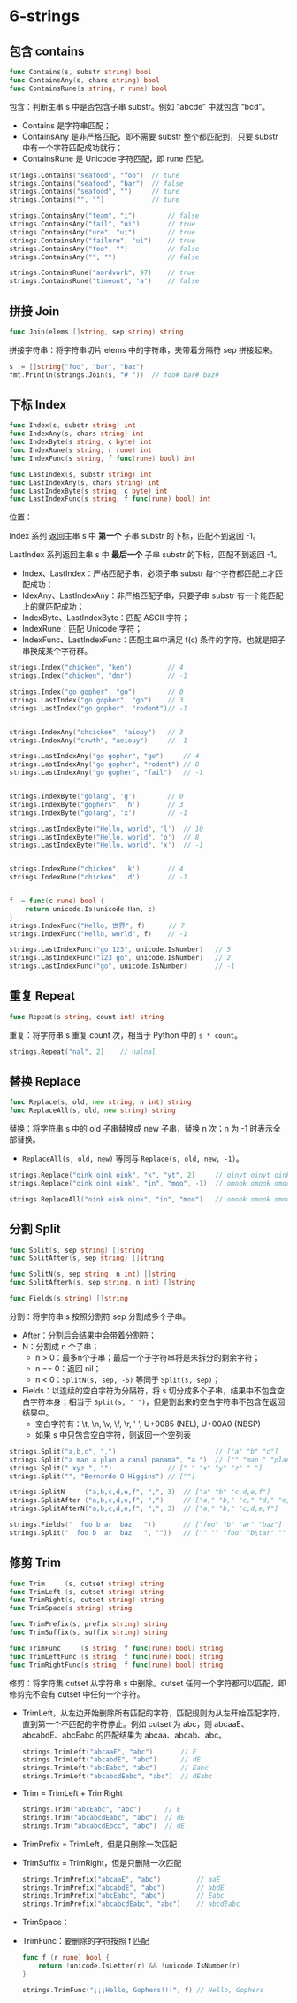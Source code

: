 # 6-strings

## 包含 contains

```go
func Contains(s, substr string) bool
func ContainsAny(s, chars string) bool
func ContainsRune(s string, r rune) bool
```

包含：判断主串 s 中是否包含子串 substr。例如 “abcde” 中就包含 “bcd”。

-   Contains 是字符串匹配；
-   ContainsAny 是非严格匹配，即不需要 substr 整个都匹配到，只要 substr 中有一个字符匹配成功就行；
-   ContainsRune 是 Unicode 字符匹配，即 rune 匹配。

```go
strings.Contains("seafood", "foo")	// ture
strings.Contains("seafood", "bar") 	// false
strings.Contains("seafood", "")		// ture
strings.Contains("", "")			// ture

strings.ContainsAny("team", "i")		// false
strings.ContainsAny("fail", "ui")		// true
strings.ContainsAny("ure", "ui")		// true
strings.ContainsAny("failure", "ui")	// true
strings.ContainsAny("foo", "")			// false
strings.ContainsAny("", "")				// false

strings.ContainsRune("aardvark", 97)	// true
strings.ContainsRune("timeout", 'a')	// false
```



## 拼接 Join

```go
func Join(elems []string, sep string) string
```

拼接字符串：将字符串切片 elems 中的字符串，夹带着分隔符 sep 拼接起来。

```go
s := []string{"foo", "bar", "baz"}
fmt.Println(strings.Join(s, "# "))	// foo# bar# baz#
```

## 下标 Index

```go
func Index(s, substr string) int
func IndexAny(s, chars string) int
func IndexByte(s string, c byte) int
func IndexRune(s string, r rune) int
func IndexFunc(s string, f func(rune) bool) int

func LastIndex(s, substr string) int
func LastIndexAny(s, chars string) int
func LastIndexByte(s string, c byte) int
func LastIndexFunc(s string, f func(rune) bool) int
```

位置：

Index 系列 返回主串 s 中 **第一个** 子串 substr 的下标，匹配不到返回 -1。

LastIndex 系列返回主串 s 中 **最后一个** 子串 substr 的下标，匹配不到返回 -1。



- Index、LastIndex：严格匹配子串，必须子串 substr 每个字符都匹配上才匹配成功；
- IdexAny、LastIndexAny：非严格匹配子串，只要子串 substr 有一个能匹配上的就匹配成功；
- IndexByte、LastIndexByte：匹配 ASCII 字符；
- IndexRune：匹配 Unicode 字符；
- IndexFunc、LastIndexFunc：匹配主串中满足 f(c) 条件的字符。也就是把子串换成某个字符群。

```go
strings.Index("chicken", "ken")			// 4
strings.Index("chicken", "dmr")			// -1

strings.Index("go gopher", "go")		// 0
strings.LastIndex("go gopher", "go")	// 3
strings.LastIndex("go gopher", "rodent")// -1


strings.IndexAny("chcicken", "aiouy")	// 3
strings.IndexAny("crwth", "aeiouy")		// -1

strings.LastIndexAny("go gopher", "go")		// 4
strings.LastIndexAny("go gopher", "rodent") // 8
strings.LastIndexAny("go gopher", "fail")	// -1


strings.IndexByte("golang", 'g')		// 0
strings.IndexByte("gophers", 'h')		// 3
strings.IndexByte("golang", 'x')		// -1

strings.LastIndexByte("Hello, world", 'l')	// 10
strings.LastIndexByte("Hello, world", 'o')	// 8
strings.LastIndexByte("Hello, world", 'x')	// -1


strings.IndexRune("chicken", 'k')		// 4
strings.IndexRune("chicken", 'd')		// -1


f := func(c rune) bool {
    return unicode.Is(unicode.Han, c)
}
strings.IndexFunc("Hello, 世界", f)	   // 7
strings.IndexFunc("Hello, world", f)	// -1

strings.LastIndexFunc("go 123", unicode.IsNumber)	// 5
strings.LastIndexFunc("123 go", unicode.IsNumber)	// 2
strings.LastIndexFunc("go", unicode.IsNumber)		// -1
```

## 重复 Repeat

```go
func Repeat(s string, count int) string
```

重复：将字符串 s 重复 count 次，相当于 Python 中的 `s * count`。

```go
strings.Repeat("nal", 2)	// nalnal
```

## 替换 Replace

```go
func Replace(s, old, new string, n int) string
func ReplaceAll(s, old, new string) string
```

替换：将字符串 s 中的 old 子串替换成 new 子串，替换 n 次；n 为 -1 时表示全部替换。

-   `ReplaceAll(s, old, new)` 等同与 `Replace(s, old, new, -1)`。

```go
strings.Replace("oink oink oink", "k", "yt", 2)		// oinyt oinyt oink
strings.Replace("oink oink oink", "in", "moo", -1)	// omook omook omook

strings.ReplaceAll("oink oink oink", "in", "moo")	// omook omook omook
```

## 分割 Split

```go
func Split(s, sep string) []string
func SplitAfter(s, sep string) []string

func SplitN(s, sep string, n int) []string
func SplitAfterN(s, sep string, n int) []string

func Fields(s string) []string
```

分割：将字符串 s 按照分割符 sep 分割成多个子串。

-   After：分割后会结果中会带着分割符；
-   N：分割成 n 个子串；
    -   n > 0：最多n个子串；最后一个子字符串将是未拆分的剩余字符；
    -   n == 0：返回 nil；
    -   n < 0：`SplitN(s, sep, -5)` 等同于 `Split(s, sep)`；
-   Fields：以连续的空白字符为分隔符，将 s 切分成多个子串，结果中不包含空白字符本身；相当于 `Split(s, " ")`，但是割出来的空白字符串不包含在返回结果中。
    -   空白字符有：\t, \n, \v, \f, \r, ' ', U+0085 (NEL), U+00A0 (NBSP)
    -   如果 s 中只包含空白字符，则返回一个空列表

```go
strings.Split("a,b,c", ",")							// ["a" "b" "c"]
strings.Split("a man a plan a canal panama", "a ")	// ["" "man " "plan " "canal panama"]
strings.Split(" xyz ", "")				// [" " "x" "y" "z" " "]
strings.Split("", "Bernardo O'Higgins")	// [""]

strings.SplitN	   ("a,b,c,d,e,f", ",", 3)	// ["a" "b" "c,d,e,f"]
strings.SplitAfter ("a,b,c,d,e,f", ",")		// ["a," "b," "c," "d," "e," "f"]
strings.SplitAfterN("a,b,c,d,e,f", ",", 3)	// ["a," "b," "c,d,e,f"]

strings.Fields("  foo b	ar  baz   "))		// ["foo" "b" "ar" "baz"]
strings.Split("  foo b	ar  baz   ", ""))	// ["" "" "foo" "b\tar" "" "baz" "" "" ""]
```

## 修剪 Trim

```go
func Trim	  (s, cutset string) string
func TrimLeft (s, cutset string) string
func TrimRight(s, cutset string) string
func TrimSpace(s string) string

func TrimPrefix(s, prefix string) string
func TrimSuffix(s, suffix string) string

func TrimFunc	  (s string, f func(rune) bool) string
func TrimLeftFunc (s string, f func(rune) bool) string
func TrimRightFunc(s string, f func(rune) bool) string
```

修剪：将字符集 cutset 从字符串 s 中删除。cutset 任何一个字符都可以匹配，即修剪完不会有 cutset 中任何一个字符。

-   TrimLeft，从左边开始删除所有匹配的字符，匹配规则为从左开始匹配字符，直到第一个不匹配的字符停止。例如 cutset 为 abc，则 abcaaE、abcabdE、abcEabc 的匹配结果为 abcaa、abcab、abc。

    ```go
    strings.TrimLeft("abcaaE", "abc")		// E
    strings.TrimLeft("abcabdE", "abc")		// dE
    strings.TrimLeft("abcEabc", "abc")		// Eabc
    strings.TrimLeft("abcabcdEabc", "abc")	// dEabc
    ```

-   Trim = TrimLeft + TrimRight

    ```go
    strings.Trim("abcEabc", "abc")		// E
    strings.Trim("abcabcdEabc", "abc")	// dE
    strings.Trim("abcabcdEbcc", "abc")  // dE
    ```

-   TrimPrefix =  TrimLeft，但是只删除一次匹配

-   TrimSuffix = TrimRight，但是只删除一次匹配

    ```go
    strings.TrimPrefix("abcaaE", "abc")			// aaE
    strings.TrimPrefix("abcabdE", "abc")		// abdE
    strings.TrimPrefix("abcEabc", "abc")		// Eabc
    strings.TrimPrefix("abcabcdEabc", "abc")	// abcdEabc
    ```

-   TrimSpace：

-   TrimFunc：要删除的字符按照 f 匹配

    ```go
    func f (r rune) bool {
        return !unicode.IsLetter(r) && !unicode.IsNumber(r)
    }
    
    strings.TrimFunc("¡¡¡Hello, Gophers!!!", f)	// Hello, Gophers
    ```

    

